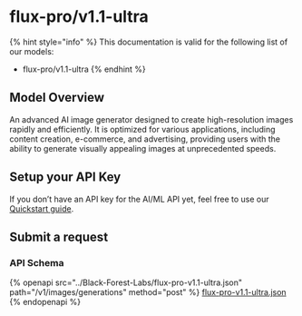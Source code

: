 # flux-pro/v1.1-ultra

{% hint style="info" %}
This documentation is valid for the following list of our models:

* flux-pro/v1.1-ultra
{% endhint %}

## Model Overview

An advanced AI image generator designed to create high-resolution images rapidly and efficiently. It is optimized for various applications, including content creation, e-commerce, and advertising, providing users with the ability to generate visually appealing images at unprecedented speeds.

## Setup your API Key

If you don’t have an API key for the AI/ML API yet, feel free to use our [Quickstart guide](https://docs.aimlapi.com/quickstart/setting-up).

## Submit a request

### API Schema

{% openapi src="../Black-Forest-Labs/flux-pro-v1.1-ultra.json" path="/v1/images/generations" method="post" %}
[flux-pro-v1.1-ultra.json](../Black-Forest-Labs/flux-pro-v1.1-ultra.json)
{% endopenapi %}
